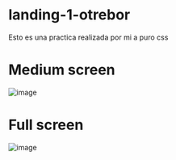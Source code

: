 # landing-1-otrebor
Esto es una practica realizada por mi a puro css

# Medium screen

![image](https://user-images.githubusercontent.com/83046233/115962667-7fe5c800-a4ea-11eb-92a2-6d8addbbf152.png)

# Full screen

![image](https://user-images.githubusercontent.com/83046233/115962689-9855e280-a4ea-11eb-8893-21adda3c5fa8.png)
